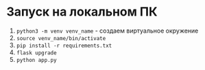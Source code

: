 # Запуск на локальном ПК

1. `python3 -m venv venv_name` - создаем виртуальное окружение
2. `source venv_name/bin/activate`
3. `pip install -r requirements.txt`
4. `flask upgrade`
5. `python app.py`